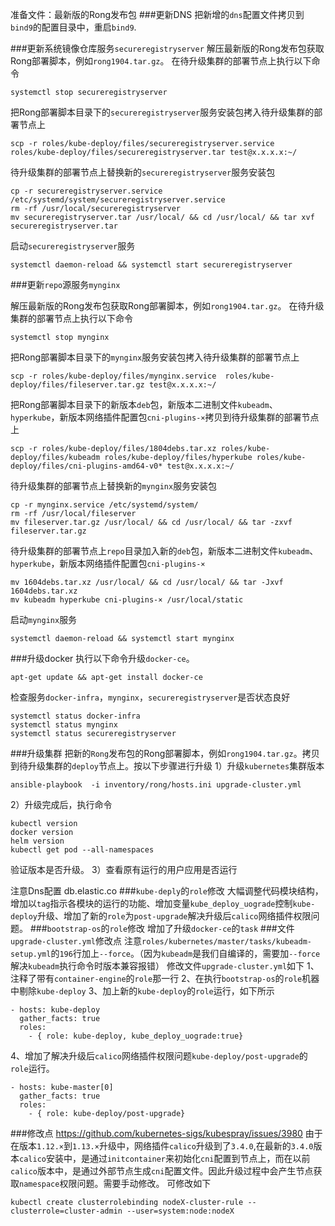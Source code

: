 
准备文件：最新版的Rong发布包
###更新DNS
把新增的```dns```配置文件拷贝到```bind9```的配置目录中，重启```bind9```.

###更新系统镜像仓库服务```secureregistryserver```
解压最新版的Rong发布包获取Rong部署脚本，例如```rong1904.tar.gz```。
在待升级集群的部署节点上执行以下命令
```
systemctl stop secureregistryserver
```
把Rong部署脚本目录下的```secureregistryserver```服务安装包拷入待升级集群的部署节点上
```
scp -r roles/kube-deploy/files/secureregistryserver.service  roles/kube-deploy/files/secureregistryserver.tar test@x.x.x.x:~/
```
待升级集群的部署节点上替换新的```secureregistryserver```服务安装包
```
cp -r secureregistryserver.service /etc/systemd/system/secureregistryserver.service
rm -rf /usr/local/secureregistryserver
mv secureregistryserver.tar /usr/local/ && cd /usr/local/ && tar xvf secureregistryserver.tar
```
启动```secureregistryserver```服务
```
systemctl daemon-reload && systemctl start secureregistryserver
```

###更新```repo```源服务```mynginx```

解压最新版的Rong发布包获取Rong部署脚本，例如```rong1904.tar.gz```。
在待升级集群的部署节点上执行以下命令
```
systemctl stop mynginx
```
把Rong部署脚本目录下的```mynginx```服务安装包拷入待升级集群的部署节点上
```
scp -r roles/kube-deploy/files/mynginx.service  roles/kube-deploy/files/fileserver.tar.gz test@x.x.x.x:~/
```
把Rong部署脚本目录下的新版本```deb```包，新版本二进制文件```kubeadm```、```hyperkube```，新版本网络插件配置包```cni-plugins-×```拷贝到待升级集群的部署节点上
```
scp -r roles/kube-deploy/files/1804debs.tar.xz roles/kube-deploy/files/kubeadm roles/kube-deploy/files/hyperkube roles/kube-deploy/files/cni-plugins-amd64-v0* test@x.x.x.x:~/
```
待升级集群的部署节点上替换新的```mynginx```服务安装包
```
cp -r mynginx.service /etc/systemd/system/
rm -rf /usr/local/fileserver
mv fileserver.tar.gz /usr/local/ && cd /usr/local/ && tar -zxvf fileserver.tar.gz
```
待升级集群的部署节点上```repo```目录加入新的```deb```包，新版本二进制文件```kubeadm```、```hyperkube```，新版本网络插件配置包```cni-plugins-×```
```
mv 1604debs.tar.xz /usr/local/ && cd /usr/local/ && tar -Jxvf 1604debs.tar.xz
mv kubeadm hyperkube cni-plugins-× /usr/local/static
```

启动```mynginx```服务
```
systemctl daemon-reload && systemctl start mynginx
```
###升级docker
执行以下命令升级```docker-ce```。
```
apt-get update && apt-get install docker-ce
```
检查服务```docker-infra```，```mynginx```，```secureregistryserver```是否状态良好
```
systemctl status docker-infra
systemctl status mynginx
systemctl status secureregistryserver
```
###升级集群
把新的```Rong```发布包的Rong部署脚本，例如```rong1904.tar.gz```。拷贝到待升级集群的```deploy```节点上。按以下步骤进行升级
1）升级```kubernetes```集群版本
```
ansible-playbook  -i inventory/rong/hosts.ini upgrade-cluster.yml
```
2）升级完成后，执行命令
```
kubectl version
docker version
helm version
kubectl get pod --all-namespaces
```
验证版本是否升级。
3）查看原有运行的用户应用是否运行

注意Dns配置 db.elastic.co
###```kube-deply```的```role```修改
大幅调整代码模块结构，增加以```tag```指示各模块的运行的功能、增加变量```kube_deploy_uograde```控制```kube-deploy```升级、增加了新的```role```为```post-upgrade```解决升级后```calico```网络插件权限问题。
###```bootstrap-os```的```role```修改
增加了升级```docker-ce```的```task```
###文件```upgrade-cluster.yml```修改点
注意```roles/kubernetes/master/tasks/kubeadm-setup.yml```的```196```行加上```--force```。（因为```kubeadm```是我们自编译的，需要加```--force```解决```kubeadm```执行命令时版本兼容报错）
修改文件```upgrade-cluster.yml```如下
1、注释了带有```container-engine```的```role```那一行
2、在执行```bootstrap-os```的```role```机器中剔除```kube-deploy```
3、加上新的```kube-deploy```的```role```运行，如下所示
```
- hosts: kube-deploy
  gather_facts: true
  roles:
    - { role: kube-deploy, kube_deploy_uograde:true}
```
4、增加了解决升级后```calico```网络插件权限问题```kube-deploy/post-upgrade```的```role```运行。
```
- hosts: kube-master[0]
  gather_facts: true
  roles:
    - { role: kube-deploy/post-upgrade}
```
###修改点
https://github.com/kubernetes-sigs/kubespray/issues/3980
由于在版本```1.12.×```到```1.13.×```升级中，网络插件```calico```升级到了```3.4.0```,在最新的```3.4.0```版本```calico```安装中，是通过```initcontainer```来初始化```cni```配置到节点上，而在以前```calico```版本中，是通过外部节点生成```cni```配置文件。因此升级过程中会产生节点获取```namespace```权限问题。需要手动修改。
可修改如下
```
kubectl create clusterrolebinding nodeX-cluster-rule --clusterrole=cluster-admin --user=system:node:nodeX
```